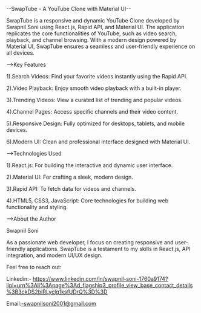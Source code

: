 --SwapTube - A YouTube Clone with Material UI--

SwapTube is a responsive and dynamic YouTube Clone developed by Swapnil Soni using React.js, Rapid API, 
and Material UI. The application replicates the core functionalities of YouTube, such as video search, playback,
and channel browsing. With a modern design powered by Material UI, SwapTube ensures a seamless and user-friendly 
experience on all devices.

-->Key Features

1).Search Videos: Find your favorite videos instantly using the Rapid API.

2).Video Playback: Enjoy smooth video playback with a built-in player.

3).Trending Videos: View a curated list of trending and popular videos.

4).Channel Pages: Access specific channels and their video content.

5).Responsive Design: Fully optimized for desktops, tablets, and mobile devices.

6).Modern UI: Clean and professional interface designed with Material UI.

-->Technologies Used

1).React.js: For building the interactive and dynamic user interface.

2).Material UI: For crafting a sleek, modern design.

3).Rapid API: To fetch data for videos and channels.

4).HTML5, CSS3, JavaScript: Core technologies for building web functionality and styling.

-->About the Author

Swapnil Soni

As a passionate web developer, I focus on creating responsive and user-friendly applications. SwapTube is a testament to my skills in React.js, API integration, and modern UI/UX design.

Feel free to reach out:

Linkedin:- https://www.linkedin.com/in/swapnil-soni-1760a9174?lipi=urn%3Ali%3Apage%3Ad_flagship3_profile_view_base_contact_details%3B3ckDS2bIRLyclg1ksfUDrQ%3D%3D

Email:-swapnilsoni2001@gmail.com

